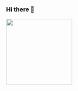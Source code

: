 ### Hi there 👋

<img height="180em" src="https://github-readme-stats.vercel.app/api/top-langs/?username=victorpuntel&layout=compact&langs_count=6&theme=dracula"/>
